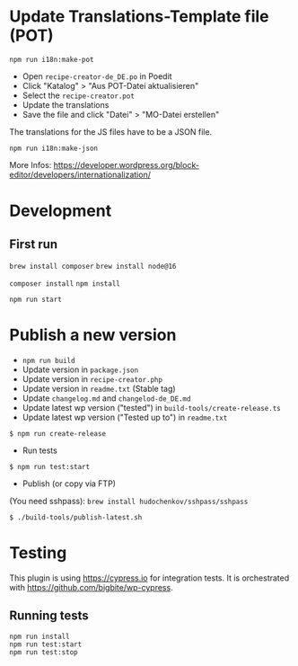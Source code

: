 # Update Translations-Template file (POT)

`npm run i18n:make-pot`

- Open `recipe-creator-de_DE.po` in Poedit
- Click "Katalog" > "Aus POT-Datei aktualisieren"
- Select the `recipe-creator.pot`
- Update the translations
- Save the file and click "Datei" > "MO-Datei erstellen"

The translations for the JS files have to be a JSON file.

`npm run i18n:make-json`

More Infos: https://developer.wordpress.org/block-editor/developers/internationalization/

# Development

## First run

`brew install composer`
`brew install node@16`

`composer install`
`npm install`

`npm run start`

# Publish a new version

- `npm run build`
- Update version in `package.json`
- Update version in `recipe-creator.php`
- Update version in `readme.txt` (Stable tag)
- Update `changelog.md` and `changelod-de_DE.md`
- Update latest wp version ("tested") in `build-tools/create-release.ts`
- Update latest wp version ("Tested up to") in `readme.txt`

`$ npm run create-release`

- Run tests

`$ npm run test:start`

- Publish (or copy via FTP)

(You need sshpass): `brew install hudochenkov/sshpass/sshpass`

`$ ./build-tools/publish-latest.sh`

# Testing

This plugin is using https://cypress.io for integration tests.
It is orchestrated with https://github.com/bigbite/wp-cypress.

## Running tests

```
npm run install
npm run test:start
npm run test:stop
```

